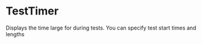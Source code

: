 # TestTimer
 Displays the time large for during tests. You can specify test start times and lengths

